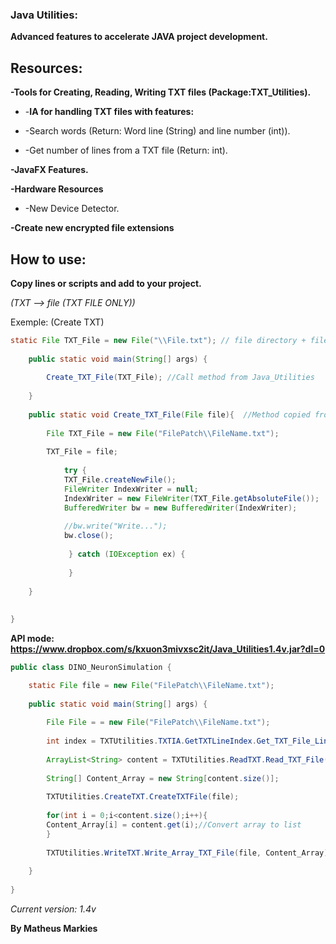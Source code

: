 ### **Java Utilities:**

 **Advanced features to accelerate JAVA project development.**


## Resources:

**-Tools for Creating, Reading, Writing TXT files (Package:TXT_Utilities).**

- -**IA for handling TXT files with features:**

-    -Search words (Return: Word line (String) and line number (int)).

-    -Get number of lines from a TXT file (Return: int).


**-JavaFX Features.**


**-Hardware Resources**

-    -New Device Detector.

**-Create new encrypted file extensions**

## How to use:

**Copy lines or scripts and add to your project.**

*(TXT --> file (TXT FILE ONLY))*

Exemple: (Create TXT)
    
```java
static File TXT_File = new File("\\File.txt"); // file directory + file
    
    public static void main(String[] args) {
        
        Create_TXT_File(TXT_File); //Call method from Java_Utilities
        
    }
    
    public static void Create_TXT_File(File file){  //Method copied from Java_Utilities (TXT_Utilities)
        
        File TXT_File = new File("FilePatch\\FileName.txt");
        
        TXT_File = file;
        
            try {
            TXT_File.createNewFile();
            FileWriter IndexWriter = null;
            IndexWriter = new FileWriter(TXT_File.getAbsoluteFile());
            BufferedWriter bw = new BufferedWriter(IndexWriter);
            
            //bw.write("Write...");
            bw.close();  
            
             } catch (IOException ex) {
                 
             }
        
    }
    
    
}
```

**API mode: https://www.dropbox.com/s/kxuon3mivxsc2it/Java_Utilities1.4v.jar?dl=0**

```java
public class DINO_NeuronSimulation {

    static File file = new File("FilePatch\\FileName.txt");
   
    public static void main(String[] args) {
        
        File File = = new File("FilePatch\\FileName.txt");
        
        int index = TXTUtilities.TXTIA.GetTXTLineIndex.Get_TXT_File_LineIndex(File);
        
        ArrayList<String> content = TXTUtilities.ReadTXT.Read_TXT_File(File, index);
        
        String[] Content_Array = new String[content.size()];
        
        TXTUtilities.CreateTXT.CreateTXTFile(file);
        
        for(int i = 0;i<content.size();i++){
        Content_Array[i] = content.get(i);//Convert array to list
        }
        
        TXTUtilities.WriteTXT.Write_Array_TXT_File(file, Content_Array);
    
    }
    
}
```

*Current version: 1.4v*

**By Matheus Markies**
